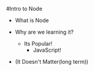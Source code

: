 #Intro to Node

* What is Node
* Why are we learning it?
   * Its Popular!
	 * JavaScript!
	 
* (It Doesn't Matter(long term))